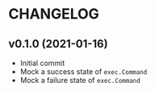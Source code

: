 # CHANGELOG

## v0.1.0 (2021-01-16)

* Initial commit
* Mock a success state of `exec.Command`
* Mock a failure state of `exec.Command`
